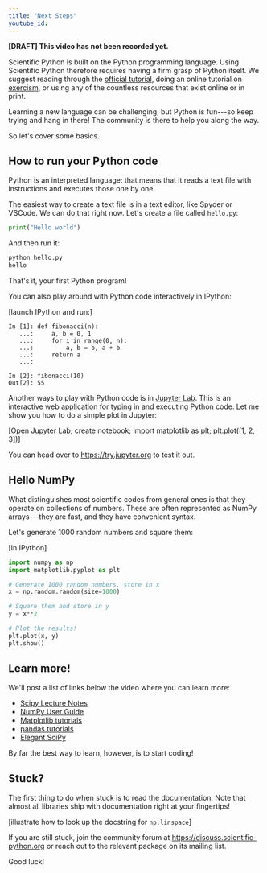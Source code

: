 ```yaml
---
title: "Next Steps"
youtube_id:
---
```


**[DRAFT] This video has not been recorded yet.**

Scientific Python is built on the Python programming language. Using
Scientific Python therefore requires having a firm grasp of Python
itself. We suggest reading through the [official
tutorial](https://docs.python.org/3/tutorial/), doing an online
tutorial on [exercism](https://exercism.org/tracks/python), or using
any of the countless resources that exist online or in print.

Learning a new language can be challenging, but Python is fun---so keep trying and hang in there!
The community is there to help you along the way.

So let's cover some basics.

## How to run your Python code

Python is an interpreted language: that means that it reads a text
file with instructions and executes those one by one.

The easiest way to create a text file is in a text editor, like Spyder or VSCode.
We can do that right now. Let's create a file called `hello.py`:

```python
print("Hello world")
```

And then run it:

```sh
python hello.py
hello
```

That's it, your first Python program!

You can also play around with Python code interactively in IPython:

[launch IPython and run:]

```pycon
In [1]: def fibonacci(n):
   ...:     a, b = 0, 1
   ...:     for i in range(0, n):
   ...:         a, b = b, a + b
   ...:     return a
   ...:

In [2]: fibonacci(10)
Out[2]: 55
```

Another ways to play with Python code is in [Jupyter Lab](https://jupyter.org/).
This is an interactive web application for typing in and executing Python code.
Let me show you how to do a simple plot in Jupyter:

[Open Jupyter Lab; create notebook; import matplotlib as plt; plt.plot([1, 2, 3])]

You can head over to https://try.jupyter.org to test it out.

## Hello NumPy

What distinguishes most scientific codes from general ones is that they operate on collections of numbers.
These are often represented as NumPy arrays---they are fast, and they have convenient syntax.

Let's generate 1000 random numbers and square them:

[In IPython]

```python
import numpy as np
import matplotlib.pyplot as plt

# Generate 1000 random numbers, store in x
x = np.random.random(size=1000)

# Square them and store in y
y = x**2

# Plot the results!
plt.plot(x, y)
plt.show()
```

## Learn more!

We'll post a list of links below the video where you can learn more:

- [Scipy Lecture Notes](http://scipy-lectures.org/index.html)
- [NumPy User Guide](https://numpy.org/devdocs/user/tutorials_index.html)
- [Matplotlib tutorials](https://matplotlib.org/stable/tutorials/index.html)
- [pandas tutorials](https://pandas.pydata.org/pandas-docs/stable/getting_started/tutorials.html)
- [Elegant SciPy](https://github.com/elegant-scipy/notebooks)

By far the best way to learn, however, is to start coding!

## Stuck?

The first thing to do when stuck is to read the documentation. Note
that almost all libraries ship with documentation right at your
fingertips!

[illustrate how to look up the docstring for `np.linspace`]

If you are still stuck, join the community forum at
https://discuss.scientific-python.org or reach out to the relevant
package on its mailing list.

Good luck!
